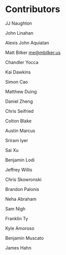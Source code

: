 # Contributors

JJ Naughton

John Linahan

Alexis John Aquiatan

Matt Bilker <me@mbilker.us>

Chandler Yocca

Kai Dawkins

Simon Cao

Matthew Duing

Daniel Zheng

Chris Seifried

Colton Blake

Austin Marcus

Sriram Iyer

Sai Xu

Benjamin Lodi

Jeffrey Willis

Chris Skowronski

Brandon Palonis

Neha Abraham

Sam Nigh

Franklin Ty

Kyle Amoroso

Benjamin Muscato

James Hahn
